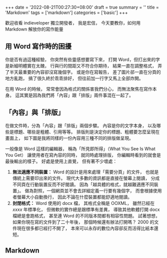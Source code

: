 +++
date = '2022-08-21T00:27:30+08:00'
draft = true
summary = ''
title = 'Markdown'
tags = ['markdown']
categories = ['basic']
+++

歡迎收看 indieveloper 獨立開發者，
我是宏信，
今天要教你，如何用 Markdown 解放你的寫作能量

## 用 Word 寫作時的困擾

你是否有過這種經驗，
你突然有些靈感想要寫下來，
打開 Word，但打出來的字是新細明體實在太醜，
行與行的間距又不符合你期待，
結果一直在調整格式，
弄了半天最重要的內容卻沒寫幾個字。
或是你在寫報告，
差了圖片郤一直在分頁的地方亂跑，
搞了很久終於乖乖排好，
但往前加一行字又馬上全部炸開。

在用 Word 的時候，
常常會因為格式的關係害我們分心，
而無法聚焦在寫作本身。
這其實是因為我們將「內容」跟「排版」兩件事混在一起了。

## 「內容」與「排版」

在做文件時，分為「內容」跟「排版」兩個步驟。
內容是你的文字本身，
以及哪些是標題、哪些是粗體、引用等等。
排版則是決定你的標題、粗體要怎麼呈現在畫面上，
如下圖是我將同樣的一份內容用三種不同的排版做呈現。

一般像是 Word 這樣的編輯器，
稱為「所見即所得」（What You See Is What You Get）
讓使用者在寫內容的同時，
就同時處理排版，
你編輯時看到的就會是最後輸出的樣子。
好處是使用上直覺，
但有著不少壞處：
1. **無法適應不同裝置：**
Word 的設計是用來處理「需要分頁」的文件，
也就是傳統上需要印出來的文件。
現代大多數的資訊都是直接在螢幕上閱讀，
分成不同頁在行動裝置反而不好閱讀。
因為「越具體的格式，就越難適應不同裝置」。
做為對照，一個網頁並不會去詳細定義一行要有幾個字，
而會根據使用者螢幕大小自動換行，
因此不論在什麼裝置都能舒適地閱讀。
2. **封閉格式：**
Word 使用的 docx 檔，
其格式全稱是 OOXML，
雖然已經在 *xxxx* 年標準化，
但微軟的實作總是跟標準有差異，
導致其他軟體打開 docx 檔總是會跑格式，
甚至連 Word 的不同版本間都有相容性問題。
試著想想，如果你現在寫的文件到了二十年後，
那個時候還有辦法打開嗎？
2000 的文件現在很多都已經打不開了，
本來可以永存的數位內容卻反而活得比紙本還短。

## Markdown


